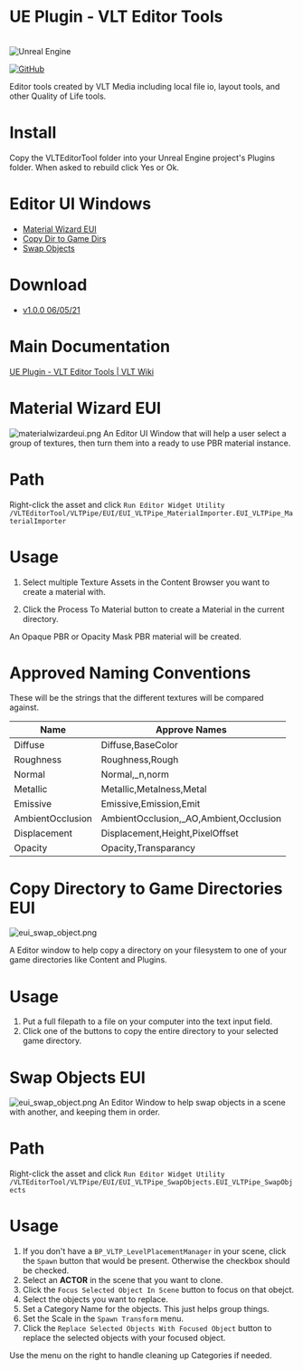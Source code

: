 # UE Plugin - VLT Editor Tools
<br>
<img alt="Unreal Engine" src="https://img.shields.io/badge/unrealengine-%23313131.svg?style=for-the-badge&logo=unrealengine&logoColor=white"/>

<a href="https://github.com/vltmedia/VLTEditorTools-UE-Plugin"><img alt="GitHub" src="https://img.shields.io/badge/github-%23121011.svg?style=for-the-badge&logo=github&logoColor=white" /></a>

Editor tools created by VLT Media including local file io, layout tools, and other Quality of Life tools.

# Install
Copy the VLTEditorTool folder into your Unreal Engine project's Plugins folder. When asked to rebuild click Yes or Ok.

# Editor UI Windows
- [Material Wizard EUI](https://vltwiki.com/en/plugins-scripts/ue/VLTEditorTools/MaterialwizardEUI)
- [Copy Dir to Game Dirs](https://vltwiki.com/en/plugins-scripts/ue/VLTEditorTools/CopyDirtoGameDirs)
- [Swap Objects](https://vltwiki.com/en/plugins-scripts/ue/VLTEditorTools/SwapObjects)

# Download
- [v1.0.0 06/05/21](https://www.dropbox.com/s/hb8j3bcdidv2l8e/VLTEditorTool_v1-0-0_210605.zip?dl=0)

# Main Documentation

[UE Plugin - VLT Editor Tools | VLT Wiki](https://vltwiki.com/en/plugins-scripts/ue/VLTEditorTools)

# Material Wizard EUI

![materialwizardeui.png](https://vltwiki.com/images/materialwizardeuiv1.2.0.png)
An Editor UI Window that will help a user select a group of textures, then turn them into a ready to use PBR material instance.

# Path
Right-click the asset and click ```Run Editor Widget Utility```
```/VLTEditorTool/VLTPipe/EUI/EUI_VLTPipe_MaterialImporter.EUI_VLTPipe_MaterialImporter```

# Usage
1. Select multiple Texture Assets in the Content Browser you want to create a material with.

2. Click the Process To Material button to create a Material in the current directory.

An Opaque PBR or Opacity Mask PBR material will be created.

# Approved Naming Conventions

These will be the strings that the different textures will be compared against.

| Name             | Approve Names                          |
| ---------------- | -------------------------------------- |
| Diffuse          | Diffuse,BaseColor                      |
| Roughness        | Roughness,Rough                        |
| Normal           | Normal,_n,norm                         |
| Metallic         | Metallic,Metalness,Metal               |
| Emissive         | Emissive,Emission,Emit                 |
| AmbientOcclusion | AmbientOcclusion,_AO,Ambient,Occlusion |
| Displacement     | Displacement,Height,PixelOffset        |
| Opacity          | Opacity,Transparancy                   |



# Copy Directory to Game Directories EUI
![eui_swap_object.png](https://vltwiki.com/images/eui_copydirectorytogamedirs.png)

A Editor window to help copy a directory on your filesystem to one of your game directories like Content and Plugins. 

# Usage
1. Put a full filepath to a file on your computer into the text input field.
2. Click one of the buttons to copy the entire directory to your selected game directory.



# Swap Objects EUI
![eui_swap_object.png](https://vltwiki.com/images/eui_swap_object.png)
An Editor Window to help swap objects in a scene with another, and keeping them in order.

# Path
Right-click the asset and click ```Run Editor Widget Utility```
```/VLTEditorTool/VLTPipe/EUI/EUI_VLTPipe_SwapObjects.EUI_VLTPipe_SwapObjects```

# Usage
1. If you don't have a ```BP_VLTP_LevelPlacementManager``` in your scene, click the ```Spawn``` button that would be present. Otherwise the checkbox should be checked.
2. Select an **ACTOR** in the scene that you want to clone.
3. Click the ```Focus Selected Object In Scene``` button to focus on that obejct.
4. Select the objects you want to replace.
5. Set a Category Name for the objects. This just helps group things.
6. Set the Scale in the ```Spawn Transform``` menu.
7. Click the ```Replace Selected Objects With Focused Object``` button to replace the selected objects with your focused object.


Use the menu on the right to handle cleaning up Categories if needed.

